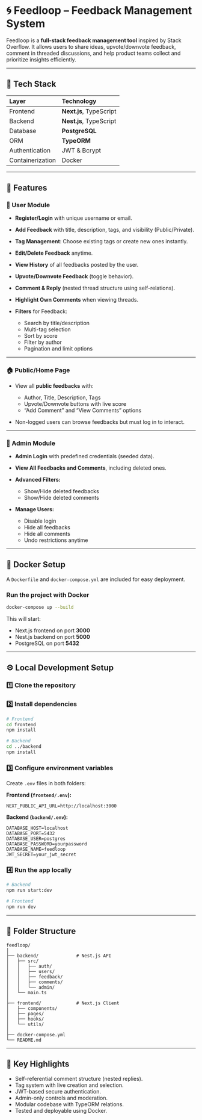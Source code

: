# 🌀 Feedloop – Feedback Management System

Feedloop is a **full-stack feedback management tool** inspired by Stack Overflow.
It allows users to share ideas, upvote/downvote feedback, comment in threaded discussions, and help product teams collect and prioritize insights efficiently.

---

## 🚀 Tech Stack

| Layer            | Technology              |
| :--------------- | :---------------------- |
| Frontend         | **Next.js**, TypeScript |
| Backend          | **Nest.js**, TypeScript |
| Database         | **PostgreSQL**          |
| ORM              | **TypeORM**             |
| Authentication   | JWT & Bcrypt            |
| Containerization | Docker                  |

---

## 📜 Features

### 👥 User Module

* **Register/Login** with unique username or email.
* **Add Feedback** with title, description, tags, and visibility (Public/Private).
* **Tag Management**: Choose existing tags or create new ones instantly.
* **Edit/Delete Feedback** anytime.
* **View History** of all feedbacks posted by the user.
* **Upvote/Downvote Feedback** (toggle behavior).
* **Comment & Reply** (nested thread structure using self-relations).
* **Highlight Own Comments** when viewing threads.
* **Filters** for Feedback:

  * Search by title/description
  * Multi-tag selection
  * Sort by score
  * Filter by author
  * Pagination and limit options

---

### 🏠 Public/Home Page

* View all **public feedbacks** with:

  * Author, Title, Description, Tags
  * Upvote/Downvote buttons with live score
  * “Add Comment” and “View Comments” options
* Non-logged users can browse feedbacks but must log in to interact.

---

### 🔧 Admin Module

* **Admin Login** with predefined credentials (seeded data).
* **View All Feedbacks and Comments**, including deleted ones.
* **Advanced Filters:**

  * Show/Hide deleted feedbacks
  * Show/Hide deleted comments
* **Manage Users:**

  * Disable login
  * Hide all feedbacks
  * Hide all comments
  * Undo restrictions anytime

---

## 🐳 Docker Setup

A `Dockerfile` and `docker-compose.yml` are included for easy deployment.

### Run the project with Docker

```bash
docker-compose up --build
```

This will start:

* Next.js frontend on port **3000**
* Nest.js backend on port **5000**
* PostgreSQL on port **5432**

---

## ⚙️ Local Development Setup

### 1️⃣ Clone the repository

### 2️⃣ Install dependencies

```bash
# Frontend
cd frontend
npm install

# Backend
cd ../backend
npm install
```

### 3️⃣ Configure environment variables

Create `.env` files in both folders:

**Frontend (`frontend/.env`):**

```
NEXT_PUBLIC_API_URL=http://localhost:3000
```

**Backend (`backend/.env`):**

```
DATABASE_HOST=localhost
DATABASE_PORT=5432
DATABASE_USER=postgres
DATABASE_PASSWORD=yourpassword
DATABASE_NAME=feedloop
JWT_SECRET=your_jwt_secret
```

### 4️⃣ Run the app locally

```bash
# Backend
npm run start:dev

# Frontend
npm run dev
```

---

## 🧩 Folder Structure

```
feedloop/
│
├── backend/              # Nest.js API
│   ├── src/
│   │   ├── auth/
│   │   ├── users/
│   │   ├── feedback/
│   │   ├── comments/
│   │   └── admin/
│   └── main.ts
│
├── frontend/             # Next.js Client
│   ├── components/
│   ├── pages/
│   ├── hooks/
│   └── utils/
│
├── docker-compose.yml
└── README.md
```

---

## 🧠 Key Highlights

* Self-referential comment structure (nested replies).
* Tag system with live creation and selection.
* JWT-based secure authentication.
* Admin-only controls and moderation.
* Modular codebase with TypeORM relations.
* Tested and deployable using Docker.
